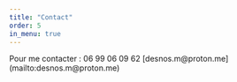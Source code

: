 ```yaml
---
title: "Contact"
order: 5
in_menu: true
---
```

<p class="encart">Pour me contacter : 06 99 06 09 62
 [desnos.m@proton.me](mailto:desnos.m@proton.me)</p> 
